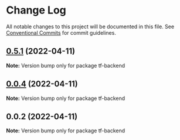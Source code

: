 # Change Log

All notable changes to this project will be documented in this file.
See [Conventional Commits](https://conventionalcommits.org) for commit guidelines.

## [0.5.1](https://github.com/iac-factory/terraform-generator/compare/tf-backend@0.0.4...tf-backend@0.5.1) (2022-04-11)

**Note:** Version bump only for package tf-backend





## [0.0.4](https://github.com/iac-factory/terraform-generator/compare/tf-backend@0.0.2...tf-backend@0.0.4) (2022-04-11)

**Note:** Version bump only for package tf-backend





## 0.0.2 (2022-04-11)

**Note:** Version bump only for package tf-backend
